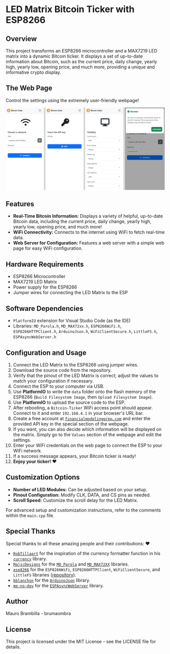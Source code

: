 
# LED Matrix Bitcoin Ticker with ESP8266

## Overview
This project transforms an ESP8266 microcontroller and a MAX7219 LED matrix into a dynamic Bitcoin ticker. It displays a set of up-to-date information about Bitcoin, such as the current price, daily change, yearly high, yearly low, opening price, and much more, providing a unique and informative crypto display.

## The Web Page
Control the settings using the extremely user-friendly webpage!

![Web page screenshot](images/web_page_screenshots.jpg)

## Features
- **Real-Time Bitcoin Information:** Displays a variety of helpful, up-to-date Bitcoin data, including the current price, daily change, yearly high, yearly low, opening price, and much more!
- **WiFi Connectivity:** Connects to the internet using WiFi to fetch real-time data.
- **Web Server for Configuration:** Features a web server with a simple web page for easy WiFi configuration.

## Hardware Requirements
- ESP8266 Microcontroller
- MAX7219 LED Matrix
- Power supply for the ESP8266
- Jumper wires for connecting the LED Matrix to the ESP

## Software Dependencies
- `PlatformIO` extension for Visual Studio Code (as the IDE)
- Libraries: `MD_Parola.h`, `MD_MAX72xx.h`, `ESP8266WiFi.h`, `ESP8266HTTPClient.h`, `ArduinoJson.h`, `WiFiClientSecure.h`, `LittleFS.h`, `ESPAsyncWebServer.h`

## Configuration and Usage
1. Connect the LED Matrix to the ESP8266 using jumper wires.
2. Download the source code from the repository.
3. Verify that the pinout of the LED Matrix is correct; adjust the values to match your configuration if necessary.
4. Connect the ESP to your computer via USB.
5. Use **PlatformIO** to write the `data` folder onto the flash memory of the ESP8266 (`Build Filesystem Image`, then `Upload Filesystem Image`).
6. Use **PlatformIO** to upload the source code to the ESP.
7. After rebooting, a `Bitcoin-Ticker` WiFi access point should appear. Connect to it and enter `192.168.4.1` in your browser's URL bar.
8. Create a free account at [`financialmodelingprep.com`](https://site.financialmodelingprep.com) and enter the provided API key in the special section of the webpage.
9. If you want, you can also decide which information will be displayed on the matrix. Simply go to the `Values` section of the webpage and edit the settings.
10. Enter your WiFi credentials on the web page to connect the ESP to your WiFi network.
11. If a success message appears, your Bitcoin ticker is ready!
12. **Enjoy your ticker!** ❤️

## Customization Options
- **Number of LED Modules:** Can be adjusted based on your setup.
- **Pinout Configuration:** Modify CLK, DATA, and CS pins as needed.
- **Scroll Speed:** Customize the scroll delay for the LED Matrix.

For advanced setup and customization instructions, refer to the comments within the `main.cpp` file.

## Special Thanks
Special thanks to all these amazing people and their contributions: ❤️
- [`RobTillaart`](https://github.com/RobTillaart) for the inspiration of the currency formatter function in his [`currency`](https://github.com/RobTillaart/Currency) library.
- [`MajicDesigns`](https://github.com/MajicDesigns) for the [`MD_Parola`](https://github.com/MajicDesigns/MD_Parola) and [`MD_MAX72XX`](https://github.com/MajicDesigns/MD_MAX72XX) libraries.
- [`esp8266`](https://github.com/esp8266) for the `ESP8266WiFi`, `ESP8266HTTPClient`, `WiFiClientSecure`, and `LittleFS` libraries ([repository](https://github.com/esp8266/Arduino)).
- [`bblanchon`](https://github.com/bblanchon) for the [`ArduinoJson`](https://github.com/bblanchon/ArduinoJson) library.
- [`me-no-dev`](https://github.com/me-no-dev) for the [`ESPAsyncWebServer`](https://github.com/me-no-dev/ESPAsyncWebServer) library.

## Author
Mauro Brambilla - brumaombra

## License
This project is licensed under the MIT License - see the LICENSE file for details.
